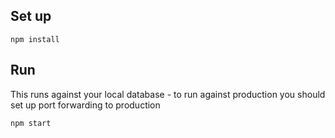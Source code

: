 ## Set up
```npm install```

## Run
This runs against your local database - to run against production you should set up port forwarding to production

```npm start```
